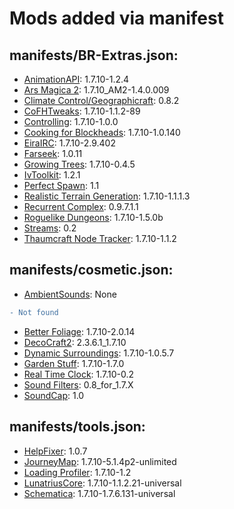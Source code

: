 # Mods added via manifest
## manifests/BR-Extras.json:
- [AnimationAPI](https://minecraft.curseforge.com/projects/animationapi): 1.7.10-1.2.4
- [Ars Magica 2](https://minecraft.curseforge.com/projects/ars-magica-2): 1.7.10_AM2-1.4.0.009
- [Climate Control/Geographicraft](https://minecraft.curseforge.com/projects/climate-control-geographicraft): 0.8.2
- [CoFHTweaks](https://minecraft.curseforge.com/projects/cofhtweaks): 1.7.10-1.1.2-89
- [Controlling](https://minecraft.curseforge.com/projects/controlling): 1.7.10-1.0.0
- [Cooking for Blockheads](https://minecraft.curseforge.com/projects/cooking-for-blockheads): 1.7.10-1.0.140
- [EiraIRC](https://minecraft.curseforge.com/projects/eirairc): 1.7.10-2.9.402
- [Farseek](https://minecraft.curseforge.com/projects/farseek): 1.0.11
- [Growing Trees](https://minecraft.curseforge.com/projects/growing-trees): 1.7.10-0.4.5
- [IvToolkit](https://minecraft.curseforge.com/projects/ivtoolkit): 1.2.1
- [Perfect Spawn](https://minecraft.curseforge.com/projects/perfect-spawn): 1.1
- [Realistic Terrain Generation](https://minecraft.curseforge.com/projects/realistic-terrain-generation): 1.7.10-1.1.1.3
- [Recurrent Complex](https://minecraft.curseforge.com/projects/recurrent-complex): 0.9.7.1.1
- [Roguelike Dungeons](https://minecraft.curseforge.com/projects/roguelike-dungeons): 1.7.10-1.5.0b
- [Streams](https://minecraft.curseforge.com/projects/streams): 0.2
- [Thaumcraft Node Tracker](https://minecraft.curseforge.com/projects/thaumcraft-node-tracker): 1.7.10-1.1.2

## manifests/cosmetic.json:
- [AmbientSounds](https://minecraft.curseforge.com/projects/ambientsounds): None
```diff
- Not found
```
- [Better Foliage](https://minecraft.curseforge.com/projects/better-foliage): 1.7.10-2.0.14
- [DecoCraft2](https://minecraft.curseforge.com/projects/decocraft2): 2.3.6.1_1.7.10
- [Dynamic Surroundings](https://minecraft.curseforge.com/projects/dynamic-surroundings): 1.7.10-1.0.5.7
- [Garden Stuff](https://minecraft.curseforge.com/projects/garden-stuff): 1.7.10-1.7.0
- [Real Time Clock](https://minecraft.curseforge.com/projects/real-time-clock): 1.7.10-0.2
- [Sound Filters](https://minecraft.curseforge.com/projects/sound-filters): 0.8_for_1.7.X
- [SoundCap](https://minecraft.curseforge.com/projects/soundcap): 1.0

## manifests/tools.json:
- [HelpFixer](https://minecraft.curseforge.com/projects/helpfixer): 1.0.7
- [JourneyMap](https://minecraft.curseforge.com/projects/journeymap-32274): 1.7.10-5.1.4p2-unlimited
- [Loading Profiler](https://minecraft.curseforge.com/projects/loading-profiler): 1.7.10-1.2
- [LunatriusCore](https://minecraft.curseforge.com/projects/lunatriuscore): 1.7.10-1.1.2.21-universal
- [Schematica](https://minecraft.curseforge.com/projects/schematica): 1.7.10-1.7.6.131-universal
